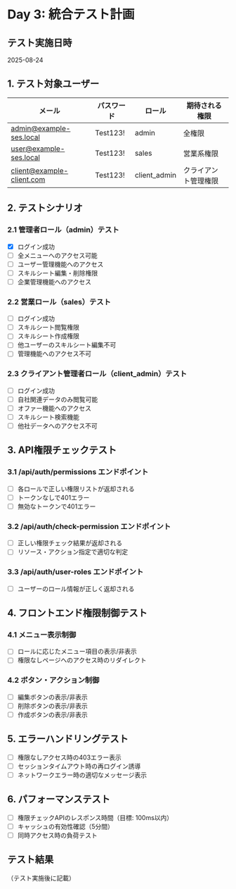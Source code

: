 # Day 3: 統合テスト計画

## テスト実施日時
2025-08-24

## 1. テスト対象ユーザー

| メール | パスワード | ロール | 期待される権限 |
|--------|-----------|--------|--------------|
| admin@example-ses.local | Test123! | admin | 全権限 |
| user@example-ses.local | Test123! | sales | 営業系権限 |
| client@example-client.com | Test123! | client_admin | クライアント管理権限 |

## 2. テストシナリオ

### 2.1 管理者ロール（admin）テスト
- [x] ログイン成功
- [ ] 全メニューへのアクセス可能
- [ ] ユーザー管理機能へのアクセス
- [ ] スキルシート編集・削除権限
- [ ] 企業管理機能へのアクセス

### 2.2 営業ロール（sales）テスト  
- [ ] ログイン成功
- [ ] スキルシート閲覧権限
- [ ] スキルシート作成権限
- [ ] 他ユーザーのスキルシート編集不可
- [ ] 管理機能へのアクセス不可

### 2.3 クライアント管理者ロール（client_admin）テスト
- [ ] ログイン成功
- [ ] 自社関連データのみ閲覧可能
- [ ] オファー機能へのアクセス
- [ ] スキルシート検索機能
- [ ] 他社データへのアクセス不可

## 3. API権限チェックテスト

### 3.1 /api/auth/permissions エンドポイント
- [ ] 各ロールで正しい権限リストが返却される
- [ ] トークンなしで401エラー
- [ ] 無効なトークンで401エラー

### 3.2 /api/auth/check-permission エンドポイント
- [ ] 正しい権限チェック結果が返却される
- [ ] リソース・アクション指定で適切な判定

### 3.3 /api/auth/user-roles エンドポイント
- [ ] ユーザーのロール情報が正しく返却される

## 4. フロントエンド権限制御テスト

### 4.1 メニュー表示制御
- [ ] ロールに応じたメニュー項目の表示/非表示
- [ ] 権限なしページへのアクセス時のリダイレクト

### 4.2 ボタン・アクション制御
- [ ] 編集ボタンの表示/非表示
- [ ] 削除ボタンの表示/非表示
- [ ] 作成ボタンの表示/非表示

## 5. エラーハンドリングテスト

- [ ] 権限なしアクセス時の403エラー表示
- [ ] セッションタイムアウト時の再ログイン誘導
- [ ] ネットワークエラー時の適切なメッセージ表示

## 6. パフォーマンステスト

- [ ] 権限チェックAPIのレスポンス時間（目標: 100ms以内）
- [ ] キャッシュの有効性確認（5分間）
- [ ] 同時アクセス時の負荷テスト

## テスト結果

（テスト実施後に記載）
